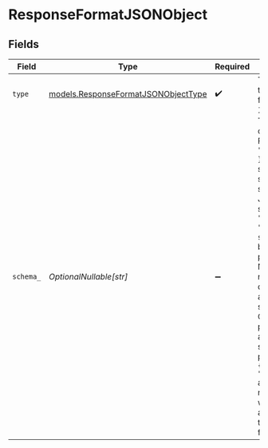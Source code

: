 # ResponseFormatJSONObject


## Fields

| Field                                                                                                                                                                                                                                                                                                                                                                                                  | Type                                                                                                                                                                                                                                                                                                                                                                                                   | Required                                                                                                                                                                                                                                                                                                                                                                                               | Description                                                                                                                                                                                                                                                                                                                                                                                            |
| ------------------------------------------------------------------------------------------------------------------------------------------------------------------------------------------------------------------------------------------------------------------------------------------------------------------------------------------------------------------------------------------------------ | ------------------------------------------------------------------------------------------------------------------------------------------------------------------------------------------------------------------------------------------------------------------------------------------------------------------------------------------------------------------------------------------------------ | ------------------------------------------------------------------------------------------------------------------------------------------------------------------------------------------------------------------------------------------------------------------------------------------------------------------------------------------------------------------------------------------------------ | ------------------------------------------------------------------------------------------------------------------------------------------------------------------------------------------------------------------------------------------------------------------------------------------------------------------------------------------------------------------------------------------------------ |
| `type`                                                                                                                                                                                                                                                                                                                                                                                                 | [models.ResponseFormatJSONObjectType](../models/responseformatjsonobjecttype.md)                                                                                                                                                                                                                                                                                                                       | :heavy_check_mark:                                                                                                                                                                                                                                                                                                                                                                                     | The type of the response format: `json_object`                                                                                                                                                                                                                                                                                                                                                         |
| `schema_`                                                                                                                                                                                                                                                                                                                                                                                              | *OptionalNullable[str]*                                                                                                                                                                                                                                                                                                                                                                                | :heavy_minus_sign:                                                                                                                                                                                                                                                                                                                                                                                     | The schema of the output. For `{ "type": "json_object" }`, `schema` should be a serialized string of JSON schema. For `{ "type": "regex" }`, `schema` should be a regex pattern.<br/>Note that recursive definitions are not supported. Optional properties are also not supported; all properties of `{ "type": "object" }` are generated regardless of whether they are listed in the `required` field.<br/> |